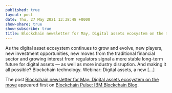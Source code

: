 ```yaml
---
published: true
layout: post
date: Thu, 27 May 2021 13:38:48 +0000
show-share: true
show-subscribe: true
title: Blockchain newsletter for May, Digital assets ecosystem on the move
---
```

<p>As the digital asset ecosystem continues to grow and evolve, new players, new investment opportunities, new moves from the traditional financial sector and growing interest from regulators signal a more stable long-term future for digital assets — as well as more industry disruption. And making it all possible? Blockchain technology. Webinar: Digital assets, a new [&#8230;]</p>
<p>The post <a rel="nofollow" href="https://www.ibm.com/blogs/blockchain/2021/05/blockchain-newsletter-for-may-digital-assets-ecosystem-on-the-move/">Blockchain newsletter for May: Digital assets ecosystem on the move</a> appeared first on <a rel="nofollow" href="https://www.ibm.com/blogs/blockchain">Blockchain Pulse: IBM Blockchain Blog</a>.</p>
